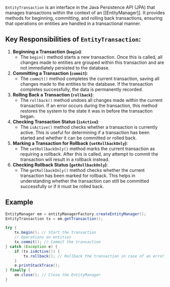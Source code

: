 `EntityTransaction` is an interface in the Java Persistence API (JPA) that manages transactions within the context of an [[EntityManager]]. It provides methods for beginning, committing, and rolling back transactions, ensuring that operations on entities are handled in a transactional manner.

## Key Responsibilities of `EntityTransaction`:

1. **Beginning a Transaction (`begin`)**:
    - The `begin()` method starts a new transaction. Once this is called, all changes made to entities are grouped within this transaction and are not immediately persisted to the database.
2. **Committing a Transaction (`commit`)**:
    - The `commit()` method completes the current transaction, saving all changes made to the entities to the database. If the transaction completes successfully, the data is permanently recorded.
3. **Rolling Back a Transaction (`rollback`)**:
    - The `rollback()` method undoes all changes made within the current transaction. If an error occurs during the transaction, this method restores the system to the state it was in before the transaction began.
4. **Checking Transaction Status (`isActive`)**:
    - The `isActive()` method checks whether a transaction is currently active. This is useful for determining if a transaction has been started and whether it can be committed or rolled back.
5. **Marking a Transaction for Rollback (`setRollbackOnly`)**:
    - The `setRollbackOnly()` method marks the current transaction as requiring a rollback. After this is called, any attempt to commit the transaction will result in a rollback instead.
6. **Checking Rollback Status (`getRollbackOnly`)**:
    - The `getRollbackOnly()` method checks whether the current transaction has been marked for rollback. This helps in understanding whether the transaction can still be committed successfully or if it must be rolled back.

## Example

```java
EntityManager em = entityManagerFactory.createEntityManager();
EntityTransaction tx = em.getTransaction();

try {
    tx.begin(); // Start the transaction
    // Operations on entities
    tx.commit(); // Commit the transaction
} catch (Exception e) {
    if (tx.isActive()) {
        tx.rollback(); // Rollback the transaction in case of an error
    }
    e.printStackTrace();
} finally {
    em.close(); // Close the EntityManager
}
```